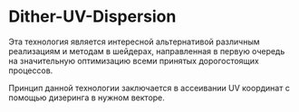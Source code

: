 # Dither-UV-Dispersion
Эта технология является интересной альтернативой различным реализациям и методам в шейдерах, направленная в первую очередь на значительную оптимизацию всеми принятых дорогостоящих процессов.

Принцип данной технологии заключается в ассеивании UV координат с помощью дизеринга в нужном векторе.
